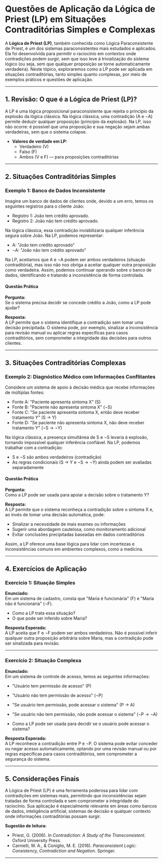 
# Questões de Aplicação da Lógica de Priest (LP) em Situações Contraditórias Simples e Complexas

A **Lógica de Priest (LP)**, também conhecida como Lógica Paraconsistente de Priest, é um dos sistemas paraconsistentes mais estudados e aplicados. Ela foi desenvolvida para permitir o raciocínio em contextos onde contradições podem surgir, sem que isso leve à trivialização do sistema lógico (ou seja, sem que qualquer proposição se torne automaticamente verdadeira). Neste tópico, exploraremos como a LP pode ser aplicada em situações contraditórias, tanto simples quanto complexas, por meio de exemplos práticos e questões de aplicação.

---

## 1. Revisão: O que é a Lógica de Priest (LP)?

A LP é uma lógica proposicional paraconsistente que rejeita o princípio da explosão da lógica clássica. Na lógica clássica, uma contradição (A e ¬A) permite deduzir qualquer proposição (princípio da explosão). Na LP, isso não ocorre: é possível que uma proposição e sua negação sejam ambas verdadeiras, sem que o sistema colapse.

- **Valores de verdade em LP:**  
  - Verdadeiro (V)
  - Falso (F)
  - Ambos (V e F) — para proposições contraditórias

---

## 2. Situações Contraditórias Simples

### Exemplo 1: Banco de Dados Inconsistente

Imagine um banco de dados de clientes onde, devido a um erro, temos os seguintes registros para o cliente João:

- Registro 1: João tem crédito aprovado.
- Registro 2: João não tem crédito aprovado.

Na lógica clássica, essa contradição inviabilizaria qualquer inferência segura sobre João. Na LP, podemos representar:

- A: "João tem crédito aprovado"
- ¬A: "João não tem crédito aprovado"

Na LP, aceitamos que A e ¬A podem ser ambos verdadeiros (situação contraditória), mas isso não nos obriga a aceitar qualquer outra proposição como verdadeira. Assim, podemos continuar operando sobre o banco de dados, identificando e tratando a inconsistência de forma controlada.

#### Questão Prática

**Pergunta:**  
Se o sistema precisa decidir se concede crédito a João, como a LP pode ajudar?

**Resposta:**  
A LP permite que o sistema identifique a contradição sem tomar uma decisão precipitada. O sistema pode, por exemplo, sinalizar a inconsistência para revisão manual ou aplicar regras específicas para casos contraditórios, sem comprometer a integridade das decisões para outros clientes.

---

## 3. Situações Contraditórias Complexas

### Exemplo 2: Diagnóstico Médico com Informações Conflitantes

Considere um sistema de apoio à decisão médica que recebe informações de múltiplas fontes:

- Fonte A: "Paciente apresenta sintoma X" (S)
- Fonte B: "Paciente não apresenta sintoma X" (¬S)
- Fonte C: "Se paciente apresenta sintoma X, então deve receber tratamento Y" (S → Y)
- Fonte D: "Se paciente não apresenta sintoma X, não deve receber tratamento Y" (¬S → ¬Y)

Na lógica clássica, a presença simultânea de S e ¬S levaria à explosão, tornando impossível qualquer inferência confiável. Na LP, podemos trabalhar com a contradição:

- S e ¬S são ambos verdadeiros (contradição)
- As regras condicionais (S → Y e ¬S → ¬Y) ainda podem ser avaliadas separadamente

#### Questão Prática

**Pergunta:**  
Como a LP pode ser usada para apoiar a decisão sobre o tratamento Y?

**Resposta:**  
A LP permite que o sistema reconheça a contradição sobre o sintoma X e, ao invés de tomar uma decisão automática, pode:

- Sinalizar a necessidade de mais exames ou informações
- Sugerir uma abordagem cautelosa, como monitoramento adicional
- Evitar conclusões precipitadas baseadas em dados contraditórios

Assim, a LP oferece uma base lógica para lidar com incertezas e inconsistências comuns em ambientes complexos, como a medicina.

---

## 4. Exercícios de Aplicação

### Exercício 1: Situação Simples

**Enunciado:**  
Em um sistema de cadastro, consta que "Maria é funcionária" (F) e "Maria não é funcionária" (¬F).  
- Como a LP trata essa situação?
- O que pode ser inferido sobre Maria?

**Resposta Esperada:**  
A LP aceita que F e ¬F podem ser ambos verdadeiros. Não é possível inferir qualquer outra proposição arbitrária sobre Maria, mas a contradição pode ser sinalizada para revisão.

---

### Exercício 2: Situação Complexa

**Enunciado:**  
Em um sistema de controle de acesso, temos as seguintes informações:
- "Usuário tem permissão de acesso" (P)
- "Usuário não tem permissão de acesso" (¬P)
- "Se usuário tem permissão, pode acessar o sistema" (P → A)
- "Se usuário não tem permissão, não pode acessar o sistema" (¬P → ¬A)

- Como a LP pode ser usada para decidir se o usuário pode acessar o sistema?

**Resposta Esperada:**  
A LP reconhece a contradição entre P e ¬P. O sistema pode evitar conceder ou negar acesso automaticamente, optando por uma revisão manual ou por regras específicas para casos contraditórios, sem comprometer a segurança do sistema.

---

## 5. Considerações Finais

A Lógica de Priest (LP) é uma ferramenta poderosa para lidar com contradições em sistemas reais, permitindo que inconsistências sejam tratadas de forma controlada e sem comprometer a integridade do raciocínio. Sua aplicação é especialmente relevante em áreas como bancos de dados, inteligência artificial, sistemas de decisão e qualquer contexto onde informações contraditórias possam surgir.

**Sugestão de leitura:**  
- Priest, G. (2006). *In Contradiction: A Study of the Transconsistent*. Oxford University Press.
- Carnielli, W. A., & Coniglio, M. E. (2016). *Paraconsistent Logic: Consistency, Contradiction and Negation*. Springer.

---
```